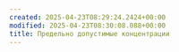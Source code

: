 ```yaml
---
created: 2025-04-23T08:29:24.2424+00:00
modified: 2025-04-23T08:30:08.088+00:00
title: Предельно допустимые концентрации
---
```

